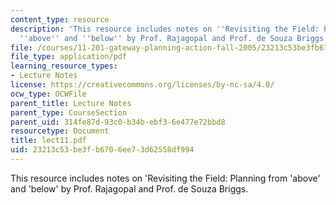 ```yaml
---
content_type: resource
description: 'This resource includes notes on ''Revisiting the Field: Planning from
  ''above'' and ''below'' by Prof. Rajagopal and Prof. de Souza Briggs.'
file: /courses/11-201-gateway-planning-action-fall-2005/23213c53be3fb6706ee73d62558df994_lect11.pdf
file_type: application/pdf
learning_resource_types:
- Lecture Notes
license: https://creativecommons.org/licenses/by-nc-sa/4.0/
ocw_type: OCWFile
parent_title: Lecture Notes
parent_type: CourseSection
parent_uid: 314fe87d-93c0-b34b-ebf3-6e477e72bbd8
resourcetype: Document
title: lect11.pdf
uid: 23213c53-be3f-b670-6ee7-3d62558df994
---
```

This resource includes notes on 'Revisiting the Field: Planning from 'above' and 'below' by Prof. Rajagopal and Prof. de Souza Briggs.